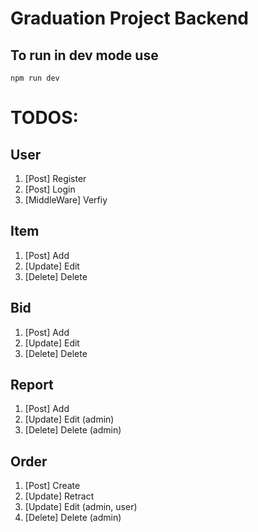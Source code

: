 # Graduation Project Backend

## To run in dev mode use

`npm run dev`

# TODOS:

## User

1. [Post] Register
2. [Post] Login
3. [MiddleWare] Verfiy

## Item

1. [Post] Add
2. [Update] Edit
3. [Delete] Delete

## Bid

1. [Post] Add
2. [Update] Edit
3. [Delete] Delete

## Report

1. [Post] Add
2. [Update] Edit (admin)
3. [Delete] Delete (admin)

## Order

1. [Post] Create
2. [Update] Retract
3. [Update] Edit (admin, user)
4. [Delete] Delete (admin)
